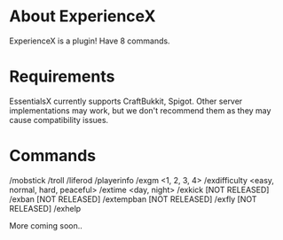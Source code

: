 # About ExperienceX
ExperienceX is a plugin! Have 8 commands.

# Requirements
EssentialsX currently supports CraftBukkit, Spigot. Other server implementations may work, but we don't recommend them as they may cause compatibility issues.

# Commands
/mobstick
/troll
/liferod
/playerinfo
/exgm <1, 2, 3, 4>
/exdifficulty <easy, normal, hard, peaceful>
/extime <day, night>
/exkick <name> <reason> [NOT RELEASED]
/exban <name> <reason> [NOT RELEASED]
/extempban <name> <time> <reason> [NOT RELEASED]
/exfly [NOT RELEASED]
/exhelp
 
 More coming soon..
